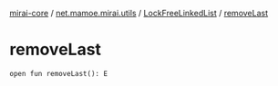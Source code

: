 [mirai-core](../../index.md) / [net.mamoe.mirai.utils](../index.md) / [LockFreeLinkedList](index.md) / [removeLast](./remove-last.md)

# removeLast

`open fun removeLast(): E`